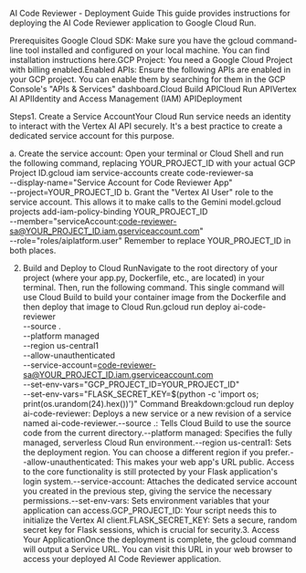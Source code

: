 AI Code Reviewer - Deployment Guide
This guide provides instructions for deploying the AI Code Reviewer application to Google Cloud Run.

Prerequisites
Google Cloud SDK: Make sure you have the gcloud command-line tool installed and configured on your local machine. You can find installation instructions here.GCP Project: You need a Google Cloud Project with billing enabled.Enabled APIs: Ensure the following APIs are enabled in your GCP project. You can enable them by searching for them in the GCP Console's "APIs & Services" dashboard.Cloud Build APICloud Run APIVertex AI APIIdentity and Access Management (IAM) APIDeployment 

Steps1. Create a Service AccountYour Cloud Run service needs an identity to interact with the Vertex AI API securely. It's a best practice to create a dedicated service account for this purpose.

a. Create the service account: Open your terminal or Cloud Shell and run the following command, replacing YOUR_PROJECT_ID with your actual GCP Project ID.gcloud iam service-accounts create code-reviewer-sa \
    --display-name="Service Account for Code Reviewer App" \
    --project=YOUR_PROJECT_ID
b. Grant the "Vertex AI User" role to the service account. This allows it to make calls to the Gemini model.gcloud projects add-iam-policy-binding YOUR_PROJECT_ID \
    --member="serviceAccount:code-reviewer-sa@YOUR_PROJECT_ID.iam.gserviceaccount.com" \
    --role="roles/aiplatform.user"
Remember to replace YOUR_PROJECT_ID in both places.

2. Build and Deploy to Cloud RunNavigate to the root directory of your project (where your app.py, Dockerfile, etc., are located) in your terminal. Then, run the following command. This single command will use Cloud Build to build your container image from the Dockerfile and then deploy that image to Cloud Run.gcloud run deploy ai-code-reviewer \
    --source . \
    --platform managed \
    --region us-central1 \
    --allow-unauthenticated \
    --service-account=code-reviewer-sa@YOUR_PROJECT_ID.iam.gserviceaccount.com \
    --set-env-vars="GCP_PROJECT_ID=YOUR_PROJECT_ID" \
    --set-env-vars="FLASK_SECRET_KEY=$(python -c 'import os; print(os.urandom(24).hex())')"
Command Breakdown:gcloud run deploy ai-code-reviewer: Deploys a new service or a new revision of a service named ai-code-reviewer.--source .: Tells Cloud Build to use the source code from the current directory.--platform managed: Specifies the fully managed, serverless Cloud Run environment.--region us-central1: Sets the deployment region. You can choose a different region if you prefer.--allow-unauthenticated: This makes your web app's URL public. Access to the core functionality is still protected by your Flask application's login system.--service-account: Attaches the dedicated service account you created in the previous step, giving the service the necessary permissions.--set-env-vars: Sets environment variables that your application can access.GCP_PROJECT_ID: Your script needs this to initialize the Vertex AI client.FLASK_SECRET_KEY: Sets a secure, random secret key for Flask sessions, which is crucial for security.3. Access Your ApplicationOnce the deployment is complete, the gcloud command will output a Service URL. You can visit this URL in your web browser to access your deployed AI Code Reviewer application.